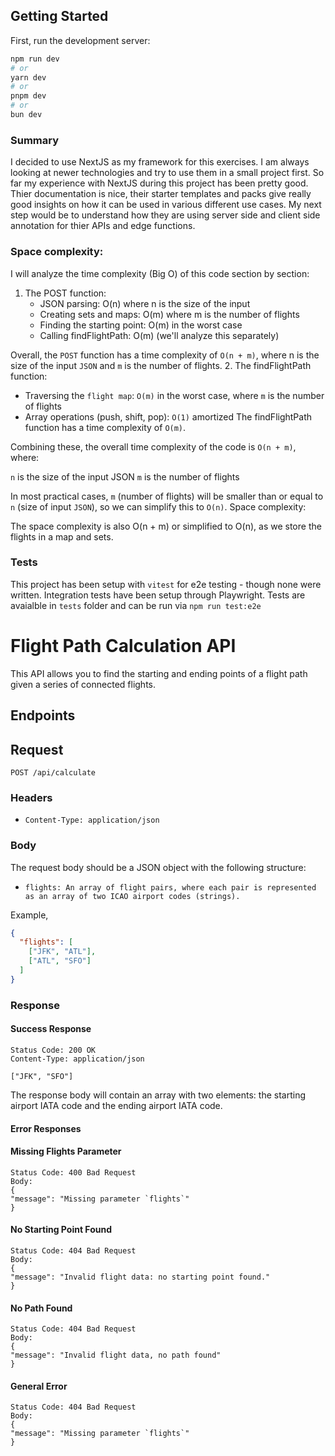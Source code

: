 ## Getting Started

First, run the development server:

```bash
npm run dev
# or
yarn dev
# or
pnpm dev
# or
bun dev
```

### Summary
I decided to use NextJS as my framework for this exercises. I am always looking at newer technologies and try to use them in a small project first. So far my experience with NextJS during this project has been pretty good. Thier documentation is nice, their starter templates and packs give really good insights on how it can be used in various different use cases. My next step would be to understand how they are using server side and client side annotation for thier APIs and edge functions.

### Space complexity:
I will analyze the time complexity (Big O) of this code section by section:

1. The POST function:
   - JSON parsing: O(n) where n is the size of the input
   - Creating sets and maps: O(m) where m is the number of flights
   - Finding the starting point: O(m) in the worst case
   - Calling findFlightPath: O(m) (we'll analyze this separately)

Overall, the `POST` function has a time complexity of `O(n + m)`, where n is the size of the input `JSON` and `m` is the number of flights.
2. The findFlightPath function:
   - Traversing the `flight map`: `O(m)` in the worst case, where `m` is the number of flights
   - Array operations (push, shift, pop): `O(1)` amortized
    The findFlightPath function has a time complexity of `O(m)`.

Combining these, the overall time complexity of the code is `O(n + m)`, where:

`n` is the size of the input JSON
`m` is the number of flights

In most practical cases, `m` (number of flights) will be smaller than or equal to `n` (size of input `JSON`), so we can simplify this to `O(n)`.
Space complexity:

The space complexity is also O(n + m) or simplified to O(n), as we store the flights in a map and sets.

### Tests
This project has been setup with `vitest` for e2e testing - though none were written. Integration tests have been setup through Playwright. Tests are avaialble in `tests` folder and can be run via `npm run test:e2e`

# Flight Path Calculation API
This API allows you to find the starting and ending points of a flight path given a series of connected flights.

## Endpoints

## Request
`POST /api/calculate`
### Headers
- `Content-Type: application/json`

### Body

The request body should be a JSON object with the following structure:

-  `flights: An array of flight pairs, where each pair is represented as an array of two ICAO airport codes (strings).`

Example, 
```json
{
  "flights": [
    ["JFK", "ATL"],
    ["ATL", "SFO"]
  ]
}
```

### Response
#### Success Response

```
Status Code: 200 OK
Content-Type: application/json

["JFK", "SFO"]
```
The response body will contain an array with two elements: the starting airport IATA code and the ending airport IATA code.

#### Error Responses

#### Missing Flights Parameter
```
Status Code: 400 Bad Request
Body:
{
"message": "Missing parameter `flights`"
}
```

#### No Starting Point Found
```
Status Code: 404 Bad Request
Body:
{
"message": "Invalid flight data: no starting point found."
}
```
#### No Path Found
```
Status Code: 404 Bad Request
Body:
{
"message": "Invalid flight data, no path found"
}
```
#### General Error
```
Status Code: 404 Bad Request
Body:
{
"message": "Missing parameter `flights`"
}
```
